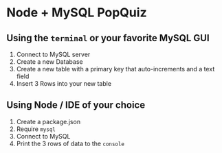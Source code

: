 # Node + MySQL PopQuiz

## Using the `terminal` or your favorite MySQL GUI

1. Connect to MySQL server
2. Create a new Database
3. Create a new table with a primary key that auto-increments and a text field
4. Insert 3 Rows into your new table

## Using Node / IDE of your choice

1. Create a package.json
2. Require `mysql`
3. Connect to MySQL
4. Print the 3 rows of data to the `console`
